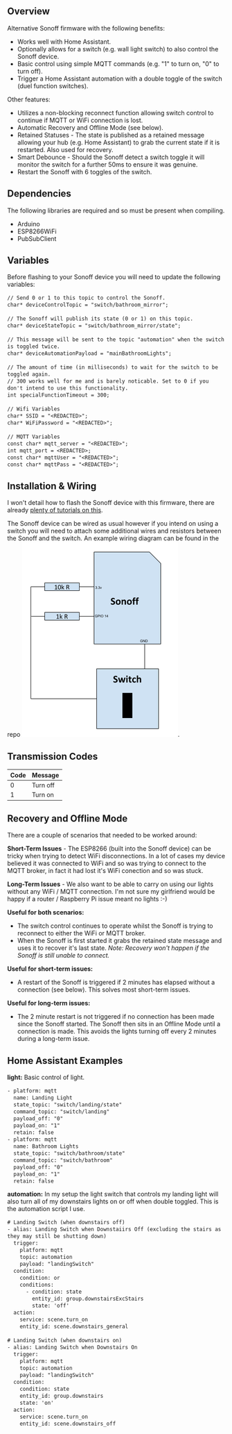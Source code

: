 ## Overview
Alternative Sonoff firmware with the following benefits:

* Works well with Home Assistant.
* Optionally allows for a switch (e.g. wall light switch) to also control the Sonoff device.
* Basic control using simple MQTT commands (e.g. "1" to turn on, "0" to turn off).
* Trigger a Home Assistant automation with a double toggle of the switch (duel function switches).

Other features:

* Utilizes a non-blocking reconnect function allowing switch control to continue if MQTT or WiFi connection is lost.
* Automatic Recovery and Offline Mode (see below).
* Retained Statuses - The state is published as a retained message allowing your hub (e.g. Home Assistant) to grab the current state if it is restarted. Also used for recovery.
* Smart Debounce - Should the Sonoff detect a switch toggle it will monitor the switch for a further 50ms to ensure it was genuine.
* Restart the Sonoff with 6 toggles of the switch.

## Dependencies
The following libraries are required and so must be present when compiling.

* Arduino
* ESP8266WiFi
* PubSubClient

## Variables
Before flashing to your Sonoff device you will need to update the following variables:

```
// Send 0 or 1 to this topic to control the Sonoff.
char* deviceControlTopic = "switch/bathroom_mirror"; 

// The Sonoff will publish its state (0 or 1) on this topic.
char* deviceStateTopic = "switch/bathroom_mirror/state"; 

// This message will be sent to the topic "automation" when the switch is toggled twice. 
char* deviceAutomationPayload = "mainBathroomLights";

// The amount of time (in milliseconds) to wait for the switch to be toggled again. 
// 300 works well for me and is barely noticable. Set to 0 if you don't intend to use this functionality.
int specialFunctionTimeout = 300; 

// Wifi Variables
char* SSID = "<REDACTED>";
char* WiFiPassword = "<REDACTED>";

// MQTT Variables
const char* mqtt_server = "<REDACTED>";
int mqtt_port = <REDACTED>;
const char* mqttUser = "<REDACTED>";
const char* mqttPass = "<REDACTED>";
```

## Installation & Wiring
I won't detail how to flash the Sonoff device with this firmware, there are already [plenty of tutorials on this](http://bfy.tw/DpfC).

The Sonoff device can be wired as usual however if you intend on using a switch you will need to attach some additional wires and resistors between the Sonoff and the switch. An example wiring diagram can be found in the repo ![(WiringExample.png)](https://raw.githubusercontent.com/Dullage/SwitchedSonoff/master/WiringExample.png).


## Transmission Codes
| Code | Message |
|---|---|
| 0 | Turn off |
| 1 | Turn on |

## Recovery and Offline Mode
There are a couple of scenarios that needed to be worked around:

**Short-Term Issues** - The ESP8266 (built into the Sonoff device) can be tricky when trying to detect WiFi disconnections. In a lot of cases my device believed it was connected to WiFi and so was trying to connect to the MQTT broker, in fact it had lost it's WiFi conection and so was stuck. 

**Long-Term Issues** - We also want to be able to carry on using our lights without any WiFi / MQTT connection. I'm not sure my girlfriend would be happy if a router / Raspberry Pi issue meant no lights :-)


**Useful for both scenarios:**
* The switch control continues to operate whilst the Sonoff is trying to reconnect to either the WiFi or MQTT broker.
* When the Sonoff is first started it grabs the retained state message and uses it to recover it's last state. *Note: Recovery won't happen if the Sonoff is still unable to connect.*

**Useful for short-term issues:**
* A restart of the Sonoff is triggered if 2 minutes has elapsed without a connection (see below). This solves most short-term issues.

**Useful for long-term issues:**
* The 2 minute restart is not triggered if no connection has been made since the Sonoff started. The Sonoff then sits in an Offline Mode until a connection is made. This avoids the lights turning off every 2 minutes during a long-term issue.

## Home Assistant Examples
**light:**
Basic control of light.
```
- platform: mqtt
  name: Landing Light
  state_topic: "switch/landing/state"
  command_topic: "switch/landing"
  payload_off: "0"
  payload_on: "1"
  retain: false
- platform: mqtt
  name: Bathroom Lights
  state_topic: "switch/bathroom/state"
  command_topic: "switch/bathroom"
  payload_off: "0"
  payload_on: "1"
  retain: false
```

**automation:**
In my setup the light switch that controls my landing light will also turn all of my downstairs lights on or off when double toggled. This is the automation script I use.
```
# Landing Switch (when downstairs off)
- alias: Landing Switch when Downstaiirs Off (excluding the stairs as they may still be shutting down)
  trigger:
    platform: mqtt
    topic: automation
    payload: "landingSwitch"
  condition:
    condition: or
    conditions:
      - condition: state
        entity_id: group.downstairsExcStairs
        state: 'off'
  action:
    service: scene.turn_on
    entity_id: scene.downstairs_general
    
# Landing Switch (when downstairs on)
- alias: Landing Switch when Downstairs On
  trigger:
    platform: mqtt
    topic: automation
    payload: "landingSwitch"
  condition: 
    condition: state
    entity_id: group.downstairs
    state: 'on'
  action:
    service: scene.turn_on
    entity_id: scene.downstairs_off
```
